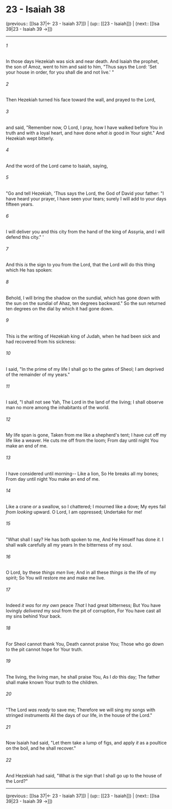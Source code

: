 # 23 - Isaiah 38

(previous:: [[Isa 37|← 23 - Isaiah 37]]) | (up:: [[23 - Isaiah]]) | (next:: [[Isa 39|23 - Isaiah 39 →]])

***


###### 1 
In those days Hezekiah was sick and near death. And Isaiah the prophet, the son of Amoz, went to him and said to him, "Thus says the Lord: 'Set your house in order, for you shall die and not live.' " 

###### 2 
Then Hezekiah turned his face toward the wall, and prayed to the Lord, 

###### 3 
and said, "Remember now, O Lord, I pray, how I have walked before You in truth and with a loyal heart, and have done _what is_ good in Your sight." And Hezekiah wept bitterly. 

###### 4 
And the word of the Lord came to Isaiah, saying, 

###### 5 
"Go and tell Hezekiah, 'Thus says the Lord, the God of David your father: "I have heard your prayer, I have seen your tears; surely I will add to your days fifteen years. 

###### 6 
I will deliver you and this city from the hand of the king of Assyria, and I will defend this city." ' 

###### 7 
And this _is_ the sign to you from the Lord, that the Lord will do this thing which He has spoken: 

###### 8 
Behold, I will bring the shadow on the sundial, which has gone down with the sun on the sundial of Ahaz, ten degrees backward." So the sun returned ten degrees on the dial by which it had gone down. 

###### 9 
This is the writing of Hezekiah king of Judah, when he had been sick and had recovered from his sickness: 

###### 10 
I said, "In the prime of my life I shall go to the gates of Sheol; I am deprived of the remainder of my years." 

###### 11 
I said, "I shall not see Yah, The Lord in the land of the living; I shall observe man no more among the inhabitants of the world. 

###### 12 
My life span is gone, Taken from me like a shepherd's tent; I have cut off my life like a weaver. He cuts me off from the loom; From day until night You make an end of me. 

###### 13 
I have considered until morning-- Like a lion, So He breaks all my bones; From day until night You make an end of me. 

###### 14 
Like a crane _or_ a swallow, so I chattered; I mourned like a dove; My eyes fail _from looking_ upward. O Lord, I am oppressed; Undertake for me! 

###### 15 
"What shall I say? He has both spoken to me, And He Himself has done _it._ I shall walk carefully all my years In the bitterness of my soul. 

###### 16 
O Lord, by these _things men_ live; And in all these _things is_ the life of my spirit; So You will restore me and make me live. 

###### 17 
Indeed _it was_ for _my own_ peace _That_ I had great bitterness; But You have lovingly _delivered_ my soul from the pit of corruption, For You have cast all my sins behind Your back. 

###### 18 
For Sheol cannot thank You, Death cannot praise You; Those who go down to the pit cannot hope for Your truth. 

###### 19 
The living, the living man, he shall praise You, As I _do_ this day; The father shall make known Your truth to the children. 

###### 20 
"The Lord _was ready_ to save me; Therefore we will sing my songs with stringed instruments All the days of our life, in the house of the Lord." 

###### 21 
Now Isaiah had said, "Let them take a lump of figs, and apply _it_ as a poultice on the boil, and he shall recover." 

###### 22 
And Hezekiah had said, "What _is_ the sign that I shall go up to the house of the Lord?"

***

(previous:: [[Isa 37|← 23 - Isaiah 37]]) | (up:: [[23 - Isaiah]]) | (next:: [[Isa 39|23 - Isaiah 39 →]])
